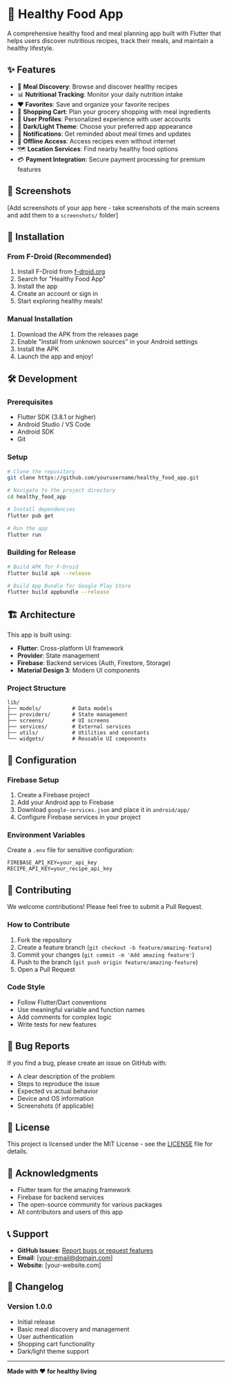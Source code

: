 # 🍎 Healthy Food App

A comprehensive healthy food and meal planning app built with Flutter that helps users discover nutritious recipes, track their meals, and maintain a healthy lifestyle.

## ✨ Features

- 🍎 **Meal Discovery**: Browse and discover healthy recipes
- 📊 **Nutritional Tracking**: Monitor your daily nutrition intake
- ❤️ **Favorites**: Save and organize your favorite recipes
- 🛒 **Shopping Cart**: Plan your grocery shopping with meal ingredients
- 👤 **User Profiles**: Personalized experience with user accounts
- 🌙 **Dark/Light Theme**: Choose your preferred app appearance
- 🔔 **Notifications**: Get reminded about meal times and updates
- 📱 **Offline Access**: Access recipes even without internet
- 🗺️ **Location Services**: Find nearby healthy food options
- 💳 **Payment Integration**: Secure payment processing for premium features

## 📱 Screenshots

[Add screenshots of your app here - take screenshots of the main screens and add them to a `screenshots/` folder]

## 🚀 Installation

### From F-Droid (Recommended)
1. Install F-Droid from [f-droid.org](https://f-droid.org)
2. Search for "Healthy Food App"
3. Install the app
4. Create an account or sign in
5. Start exploring healthy meals!

### Manual Installation
1. Download the APK from the releases page
2. Enable "Install from unknown sources" in your Android settings
3. Install the APK
4. Launch the app and enjoy!

## 🛠️ Development

### Prerequisites
- Flutter SDK (3.8.1 or higher)
- Android Studio / VS Code
- Android SDK
- Git

### Setup
```bash
# Clone the repository
git clone https://github.com/yourusername/healthy_food_app.git

# Navigate to the project directory
cd healthy_food_app

# Install dependencies
flutter pub get

# Run the app
flutter run
```

### Building for Release
```bash
# Build APK for F-Droid
flutter build apk --release

# Build App Bundle for Google Play Store
flutter build appbundle --release
```

## 🏗️ Architecture

This app is built using:
- **Flutter**: Cross-platform UI framework
- **Provider**: State management
- **Firebase**: Backend services (Auth, Firestore, Storage)
- **Material Design 3**: Modern UI components

### Project Structure
```
lib/
├── models/          # Data models
├── providers/       # State management
├── screens/         # UI screens
├── services/        # External services
├── utils/           # Utilities and constants
└── widgets/         # Reusable UI components
```

## 🔧 Configuration

### Firebase Setup
1. Create a Firebase project
2. Add your Android app to Firebase
3. Download `google-services.json` and place it in `android/app/`
4. Configure Firebase services in your project

### Environment Variables
Create a `.env` file for sensitive configuration:
```
FIREBASE_API_KEY=your_api_key
RECIPE_API_KEY=your_recipe_api_key
```

## 🤝 Contributing

We welcome contributions! Please feel free to submit a Pull Request.

### How to Contribute
1. Fork the repository
2. Create a feature branch (`git checkout -b feature/amazing-feature`)
3. Commit your changes (`git commit -m 'Add amazing feature'`)
4. Push to the branch (`git push origin feature/amazing-feature`)
5. Open a Pull Request

### Code Style
- Follow Flutter/Dart conventions
- Use meaningful variable and function names
- Add comments for complex logic
- Write tests for new features

## 🐛 Bug Reports

If you find a bug, please create an issue on GitHub with:
- A clear description of the problem
- Steps to reproduce the issue
- Expected vs actual behavior
- Device and OS information
- Screenshots (if applicable)

## 📄 License

This project is licensed under the MIT License - see the [LICENSE](LICENSE) file for details.

## 🙏 Acknowledgments

- Flutter team for the amazing framework
- Firebase for backend services
- The open-source community for various packages
- All contributors and users of this app

## 📞 Support

- **GitHub Issues**: [Report bugs or request features](https://github.com/yourusername/healthy_food_app/issues)
- **Email**: [your-email@domain.com]
- **Website**: [your-website.com]

## 🔄 Changelog

### Version 1.0.0
- Initial release
- Basic meal discovery and management
- User authentication
- Shopping cart functionality
- Dark/light theme support

---

**Made with ❤️ for healthy living**